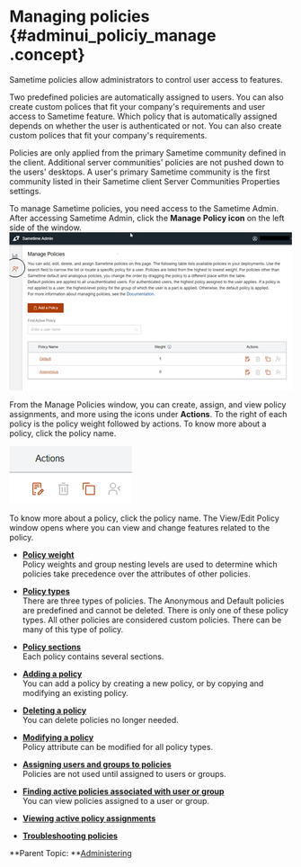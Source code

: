 # Managing policies {#adminui_policiy_manage .concept}

Sametime policies allow administrators to control user access to features.

Two predefined policies are automatically assigned to users. You can also create custom polices that fit your company's requirements and user access to Sametime feature. Which policy that is automatically assigned depends on whether the user is authenticated or not. You can also create custom polices that fit your company's requirements.

Policies are only applied from the primary Sametime community defined in the client. Additional server communities' policies are not pushed down to the users' desktops. A user's primary Sametime community is the first community listed in their Sametime client Server Communities Properties settings.

To manage Sametime policies, you need access to the Sametime Admin. After accessing Sametime Admin, click the **Manage Policy icon** on the left side of the window. ![Manage Policy window](Images/adminui_managepolicy.png)

From the Manage Policies window, you can create, assign, and view policy assignments, and more using the icons under **Actions**. To the right of each policy is the policy weight followed by actions. To know more about a policy, click the policy name.

![Graphic showing the task icons under Actions for policy management. Actions include edit, delete, copy, and assign.](Images/icons_policy_actions.png)

To know more about a policy, click the policy name. The View/Edit Policy window opens where you can view and change features related to the policy.

-   **[Policy weight](adminui_policy_weight.md)**  
Policy weights and group nesting levels are used to determine which policies take precedence over the attributes of other policies.
-   **[Policy types](adminui_policy_types.md)**  
There are three types of policies. The Anonymous and Default policies are predefined and cannot be deleted. There is only one of these policy types. All other policies are considered custom policies. There can be many of this type of policy.
-   **[Policy sections](adminui_policy_sections.md)**  
Each policy contains several sections.
-   **[Adding a policy](adminui_policy_add.md)**  
You can add a policy by creating a new policy, or by copying and modifying an existing policy.
-   **[Deleting a policy](adminui_policy_delete.md)**  
You can delete policies no longer needed.
-   **[Modifying a policy](adminui_policy_modify.md)**  
Policy attribute can be modified for all policy types.
-   **[Assigning users and groups to policies](adminui_policy_assign.md)**  
Policies are not used until assigned to users or groups.
-   **[Finding active policies associated with user or group](adminui_policy_view_active.md)**  
You can view policies assigned to a user or group.
-   **[Viewing active policy assignments](adminui_policy_view_assign.md)**  

-   **[Troubleshooting policies](adminui_policy_troubleshoot.md)**  


**Parent Topic: **[Administering](administering.md)

